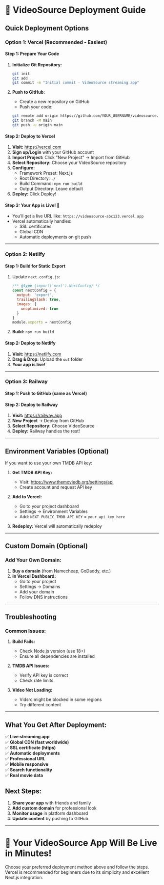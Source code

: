 # 🚀 VideoSource Deployment Guide

## Quick Deployment Options

### Option 1: Vercel (Recommended - Easiest)

#### Step 1: Prepare Your Code
1. **Initialize Git Repository:**
   ```bash
   git init
   git add .
   git commit -m "Initial commit - VideoSource streaming app"
   ```

2. **Push to GitHub:**
   - Create a new repository on GitHub
   - Push your code:
   ```bash
   git remote add origin https://github.com/YOUR_USERNAME/videosource.git
   git branch -M main
   git push -u origin main
   ```

#### Step 2: Deploy to Vercel
1. **Visit:** https://vercel.com
2. **Sign up/Login** with your GitHub account
3. **Import Project:** Click "New Project" → Import from GitHub
4. **Select Repository:** Choose your VideoSource repository
5. **Configure:**
   - Framework Preset: Next.js
   - Root Directory: `./`
   - Build Command: `npm run build`
   - Output Directory: Leave default
6. **Deploy:** Click Deploy!

#### Step 3: Your App is Live! 🎉
- You'll get a live URL like: `https://videosource-abc123.vercel.app`
- Vercel automatically handles:
  - SSL certificates
  - Global CDN
  - Automatic deployments on git push

---

### Option 2: Netlify

#### Step 1: Build for Static Export
1. Update `next.config.js`:
   ```javascript
   /** @type {import('next').NextConfig} */
   const nextConfig = {
     output: 'export',
     trailingSlash: true,
     images: {
       unoptimized: true
     }
   }
   module.exports = nextConfig
   ```

2. **Build:** `npm run build`

#### Step 2: Deploy to Netlify
1. **Visit:** https://netlify.com
2. **Drag & Drop:** Upload the `out` folder
3. **Your app is live!**

---

### Option 3: Railway

#### Step 1: Push to GitHub (same as Vercel)

#### Step 2: Deploy to Railway
1. **Visit:** https://railway.app
2. **New Project** → Deploy from GitHub
3. **Select Repository:** Choose VideoSource
4. **Deploy:** Railway handles the rest!

---

## Environment Variables (Optional)

If you want to use your own TMDB API key:

1. **Get TMDB API Key:**
   - Visit: https://www.themoviedb.org/settings/api
   - Create account and request API key

2. **Add to Vercel:**
   - Go to your project dashboard
   - Settings → Environment Variables
   - Add: `NEXT_PUBLIC_TMDB_API_KEY` = `your_api_key_here`

3. **Redeploy:** Vercel will automatically redeploy

---

## Custom Domain (Optional)

### Add Your Own Domain:
1. **Buy a domain** (from Namecheap, GoDaddy, etc.)
2. **In Vercel Dashboard:**
   - Go to your project
   - Settings → Domains
   - Add your domain
   - Follow DNS instructions

---

## Troubleshooting

### Common Issues:

1. **Build Fails:**
   - Check Node.js version (use 18+)
   - Ensure all dependencies are installed

2. **TMDB API Issues:**
   - Verify API key is correct
   - Check rate limits

3. **Video Not Loading:**
   - Vidsrc might be blocked in some regions
   - Try different content

---

## What You Get After Deployment:

✅ **Live streaming app**  
✅ **Global CDN (fast worldwide)**  
✅ **SSL certificate (https)**  
✅ **Automatic deployments**  
✅ **Professional URL**  
✅ **Mobile responsive**  
✅ **Search functionality**  
✅ **Real movie data**  

## Next Steps:

1. **Share your app** with friends and family
2. **Add custom domain** for professional look
3. **Monitor usage** in platform dashboard
4. **Update content** by pushing to GitHub

---

# 🎉 Your VideoSource App Will Be Live in Minutes!

Choose your preferred deployment method above and follow the steps. Vercel is recommended for beginners due to its simplicity and excellent Next.js integration.
